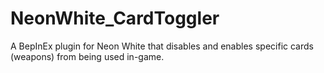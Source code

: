 # NeonWhite_CardToggler
A BepInEx plugin for Neon White that disables and enables specific cards (weapons) from being used in-game.
